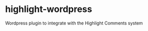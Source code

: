 highlight-wordpress
===================

Wordpress plugin to integrate with the Highlight Comments system
